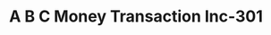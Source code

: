 ---
f_zip-code: 2125
f_state-code: MA
title: A B C Money Transaction Inc-301
f_phone: 617-825-9380
f_city-only: Dorchester
f_address: 1124 Dorchester Avenue Dorchester
f_location-unique-id: '301'
slug: a-b-c-money-transaction-inc-301
updated-on: '2024-05-30T13:46:58.046Z'
created-on: '2024-05-30T13:36:59.803Z'
published-on: '2024-05-30T13:54:32.469Z'
f_city-state: cms/city/dorchester-ma.md
f_company: cms/company/a-b-c-money-transaction-inc.md
f_state: cms/state/massachusetts.md
layout: '[payday-loan].html'
tags: payday-loan
---